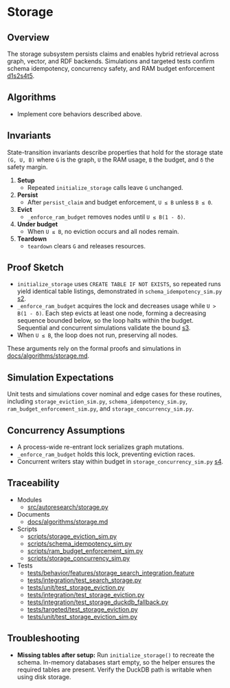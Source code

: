 # Storage

## Overview

The storage subsystem persists claims and enables hybrid retrieval across
graph, vector, and RDF backends. Simulations and targeted tests confirm
schema idempotency, concurrency safety, and RAM budget enforcement
[d1][s1][s2][s3][s4][t4][t5][t6].

## Algorithms

- Implement core behaviors described above.

## Invariants

State-transition invariants describe properties that hold for the storage state
`(G, U, B)` where `G` is the graph, `U` the RAM usage, `B` the budget, and `δ`
the safety margin.

1. **Setup**
   - Repeated `initialize_storage` calls leave `G` unchanged.
2. **Persist**
   - After `persist_claim` and budget enforcement, `U ≤ B` unless
     `B ≤ 0`.
3. **Evict**
   - `_enforce_ram_budget` removes nodes until `U ≤ B(1 - δ)`.
4. **Under budget**
   - When `U ≤ B`, no eviction occurs and all nodes remain.
5. **Teardown**
   - `teardown` clears `G` and releases resources.

## Proof Sketch

- `initialize_storage` uses `CREATE TABLE IF NOT EXISTS`, so repeated runs yield
  identical table listings, demonstrated in `schema_idempotency_sim.py` [s2].
- `_enforce_ram_budget` acquires the lock and decreases usage while
  `U > B(1 - δ)`. Each step evicts at least one node, forming a decreasing
  sequence bounded below, so the loop halts within the budget. Sequential and
  concurrent simulations validate the bound [s3][s4].
- When `U ≤ B`, the loop does not run, preserving all nodes.

These arguments rely on the formal proofs and simulations in
[docs/algorithms/storage.md][d1].

## Simulation Expectations

Unit tests and simulations cover nominal and edge cases for these routines,
including `storage_eviction_sim.py`, `schema_idempotency_sim.py`,
`ram_budget_enforcement_sim.py`, and `storage_concurrency_sim.py`.

## Concurrency Assumptions

- A process-wide re-entrant lock serializes graph mutations.
- `_enforce_ram_budget` holds this lock, preventing eviction races.
- Concurrent writers stay within budget in `storage_concurrency_sim.py` [s4].

## Traceability

- Modules
  - [src/autoresearch/storage.py][m1]
- Documents
  - [docs/algorithms/storage.md][d1]
- Scripts
  - [scripts/storage_eviction_sim.py][s1]
  - [scripts/schema_idempotency_sim.py][s2]
  - [scripts/ram_budget_enforcement_sim.py][s3]
  - [scripts/storage_concurrency_sim.py][s4]
- Tests
  - [tests/behavior/features/storage_search_integration.feature][t1]
  - [tests/integration/test_search_storage.py][t2]
  - [tests/unit/test_storage_eviction.py][t3]
  - [tests/integration/test_storage_eviction.py][t4]
  - [tests/integration/test_storage_duckdb_fallback.py][t5]
  - [tests/targeted/test_storage_eviction.py][t6]
  - [tests/unit/test_storage_eviction_sim.py][t7]

[m1]: ../../src/autoresearch/storage.py
[d1]: ../algorithms/storage.md
[s1]: ../../scripts/storage_eviction_sim.py
[s2]: ../../scripts/schema_idempotency_sim.py
[s3]: ../../scripts/ram_budget_enforcement_sim.py
[s4]: ../../scripts/storage_concurrency_sim.py
[t1]: ../../tests/behavior/features/storage_search_integration.feature
[t2]: ../../tests/integration/test_search_storage.py
[t3]: ../../tests/unit/test_storage_eviction.py
[t4]: ../../tests/integration/test_storage_eviction.py
[t5]: ../../tests/integration/test_storage_duckdb_fallback.py
[t6]: ../../tests/targeted/test_storage_eviction.py
[t7]: ../../tests/unit/test_storage_eviction_sim.py

## Troubleshooting

- **Missing tables after setup:** Run `initialize_storage()` to recreate the
  schema. In-memory databases start empty, so the helper ensures the required
  tables are present. Verify the DuckDB path is writable when using disk
  storage.
